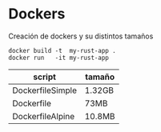 # Dockers
Creación de dockers y su distintos tamaños

```shell
docker build -t  my-rust-app .
docker run   -it my-rust-app
```

|      script      | tamaño |
|------------------|--------|
| DockerfileSimple | 1.32GB |
| Dockerfile       | 73MB   |
| DockerfileAlpine | 10.8MB |
